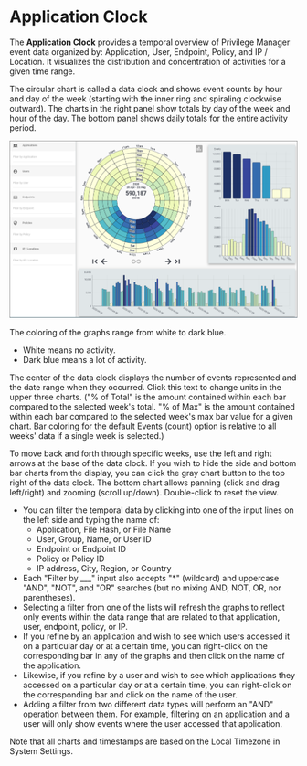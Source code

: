 [title]: # (Application Clock)
[tags]: # (Privilege Manager,Privileged Behavior Analytics,PBA,Operations,Application Clock)
[priority]: # (4500)

# Application Clock

The **Application Clock** provides a temporal overview of Privilege Manager event data organized by: Application, User, Endpoint, Policy, and IP / Location. It visualizes the distribution and concentration of activities for a given time range.

The circular chart is called a data clock and shows event counts by hour and day of the week (starting with the inner ring and spiraling clockwise outward). The charts in the right panel show totals by day of the week and hour of the day. The bottom panel shows daily totals for the entire activity period.

![Application Clock Overview](images/app-clock.png "Application Clock Overview")

The coloring of the graphs range from white to dark blue.

* White means no activity.
* Dark blue means a lot of activity.

The center of the data clock displays the number of events represented and the date range when they occurred. Click this text to change units in the upper three charts. ("% of Total" is the amount contained within each bar compared to the selected week's total. "% of Max" is the amount contained within each bar compared to the selected week's max bar value for a given chart. Bar coloring for the default Events (count) option is relative to all weeks' data if a single week is selected.)

To move back and forth through specific weeks, use the left and right arrows at the base of the data clock. If you wish to hide the side and bottom bar charts from the display, you can click the gray chart button to the top right of the data clock. The bottom chart allows panning (click and drag left/right) and zooming (scroll up/down).  Double-click to reset the view.

* You can filter the temporal data by clicking into one of the input lines on the left side and typing the name of:
  * Application, File Hash, or File Name
  * User, Group, Name, or User ID
  * Endpoint or Endpoint ID
  * Policy or Policy ID
  * IP address, City, Region, or Country
* Each "Filter by ___" input also accepts "*" (wildcard) and uppercase "AND", "NOT", and "OR" searches (but no mixing AND, NOT, OR, nor parentheses).
* Selecting a filter from one of the lists will refresh the graphs to reflect only events within the data range that are related to that application, user, endpoint, policy, or IP.
* If you refine by an application and wish to see which users accessed it on a particular day or at a certain time, you can right-click on the corresponding bar in any of the graphs and then click on the name of the application.
* Likewise, if you refine by a user and wish to see which applications they accessed on a particular day or at a certain time, you can right-click on the corresponding bar and click on the name of the user.
* Adding a filter from two different data types will perform an "AND" operation between them.  For example, filtering on an application and a user will only show events where the user accessed that application.

Note that all charts and timestamps are based on the Local Timezone in System Settings.

